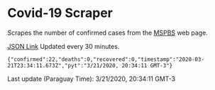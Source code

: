 # Covid-19 Scraper

Scrapes the number of confirmed cases from the [MSPBS](https://www.mspbs.gov.py/covid-19.php) web page.

[JSON Link](https://jmayalag.github.io/covid19-scrape/cases.json)
Updated every 30 minutes.
```
{"confirmed":22,"deaths":0,"recovered":0,"timestamp":"2020-03-21T23:34:11.673Z","pyt":"3/21/2020, 20:34:11 GMT-3"}
```
Last update (Paraguay Time): 3/21/2020, 20:34:11 GMT-3